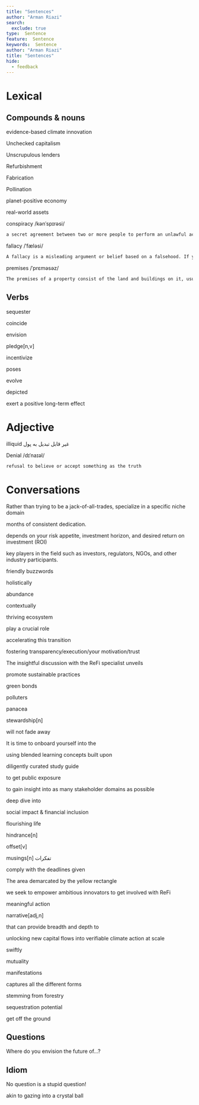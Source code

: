 ```yaml
---
title: "Sentences"
author: "Arman Riazi"
search:
  exclude: true
type:  Sentence
feature:  Sentence
keywords:  Sentence
author: "Arman Riazi"
title: "Sentences"
hide:
  - feedback
---
```


# Lexical 

## Compounds & nouns 

evidence-based climate innovation

Unchecked capitalism

Unscrupulous lenders

Refurbishment 

Fabrication

Pollination

planet-positive economy

real-world assets

conspiracy /kənˈspɪrəsi/
```markdown
a secret agreement between two or more people to perform an unlawful act.
```

fallacy /ˈfæləsi/
```markdown
A fallacy is a misleading argument or belief based on a falsehood. If you oppose state testing in schools, you think it is a fallacy that educational quality can be measured by standardized tests.
```

premises /ˈprɛməsəz/
```markdown
The premises of a property consist of the land and buildings on it, usually of a business or organization.
```

## Verbs

sequester

coincide

envision

pledge[n,v]

incentivize

poses

evolve

depicted

exert a positive long-term effect

# Adjective

illiquid
غیر قابل تبدیل به پول

Denial /dɪˈnaɪəl/
```markdown
refusal to believe or accept something as the truth
```

# Conversations

Rather than trying to be a jack-of-all-trades, specialize in a specific niche domain

<number> months of consistent dedication.

depends on your risk appetite, investment horizon, and desired return on investment (ROI)

key players in the field such as investors, regulators, NGOs, and other industry participants.

friendly buzzwords 

holistically

abundance

contextually

thriving ecosystem

play a crucial role

accelerating this transition

fostering transparency/execution/your motivation/trust

The insightful discussion with the ReFi specialist unveils

promote sustainable practices

green bonds

polluters

panacea

stewardship[n]

will not fade away

It is time to onboard yourself into the

using blended learning concepts built upon

diligently curated study guide

to get public exposure

to gain insight into as many stakeholder domains as possible

deep dive into

social impact & financial inclusion

flourishing life

hindrance[n]

offset[v]

musings[n]
تفکرات

comply with the deadlines given

The area demarcated by the yellow rectangle 

we seek to empower ambitious innovators to get involved with ReFi

meaningful action

narrative[adj,n]

that can provide breadth and depth to

unlocking new capital flows into verifiable climate action at scale

swiftly

mutuality

manifestations

captures all the different forms

stemming from forestry

sequestration potential

get off the ground

## Questions

Where do you envision the future of...?

## Idiom

No question is a stupid question! 

akin to gazing into a crystal ball